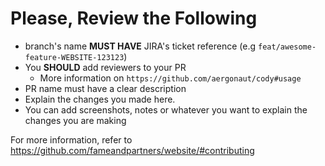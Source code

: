 # Please, Review the Following

- branch's name **MUST HAVE** JIRA's ticket reference (e.g `feat/awesome-feature-WEBSITE-123123`)
- You **SHOULD** add reviewers to your PR
  - More information on `https://github.com/aergonaut/cody#usage`
- PR name must have a clear description
- Explain the changes you made here.
- You can add screenshots, notes or whatever you want to explain the changes you are making

For more information, refer to https://github.com/fameandpartners/website/#contributing
